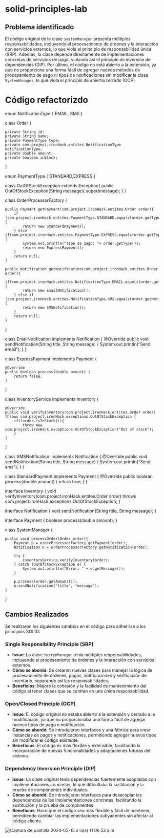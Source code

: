 # solid-principles-lab

## Problema identificado
El código original de la clase `SystemManager` presenta múltiples responsabilidades, incluyendo el procesamiento de órdenes y la interacción con servicios externos, lo que viola el principio de responsabilidad única (SRP). Además, la clase depende directamente de implementaciones concretas de servicios de pago, violando así el principio de inversión de dependencias (DIP). Por último, el código no está abierto a la extensión, ya que no proporciona una forma fácil de agregar nuevos métodos de procesamiento de pago ni tipos de notificaciones sin modificar la clase `SystemManager`, lo que viola el principio de abierto/cerrado (OCP)


# Código refactorizdo

enum NotificationType {
    EMAIL, SMS
}

class Order {

    private String id;
    private String name;
    private PaymentType type;
    private com.project.ironHack.entites.NotificationType notificationType;
    private double amount;
    private boolean inStock;

}

enum PaymentType {
    STANDARD,EXPRESS
}

class OutOfStockException extends Exception{
    public OutOfStockException(String message){
        super(message);
    }
}

class OrderProcessorFactory {

    public Payment getPayment(com.project.ironHack.entites.Order order){
        if (com.project.ironHack.entites.PaymentType.STANDARD.equals(order.getType())){
            return new StandardPayment();
        } else if(com.project.ironHack.entites.PaymentType.EXPRESS.equals(order.getType())){
            System.out.println("Tipo de pago: "+ order.getType());
            return new ExpressPayment();
        }
        return null;
    }

    public Notification getNotification(com.project.ironHack.entites.Order order){
        if(com.project.ironHack.entites.NotificationType.EMAIL.equals(order.getNotificationType())){
            return new EmailNotification();
        } else if (com.project.ironHack.entites.NotificationType.SMS.equals(order.getNotificationType())) {
            return new SMSNotification();
        }
        return null;
    }
}

class EmailNotification implements Notification {
    @Override
    public void sendNotification(String title, String message) {
        System.out.println("Send email");
    }
}

class ExpressPayment implements Payment {

    @Override
    public boolean process(double amount) {
        return false;
    }
}


class InventoryService implements Inventory {

    @Override
    public void verifyInventory(com.project.ironHack.entites.Order order) throws com.project.ironHack.exceptions.OutOfStockException {
        if(!order.isInStock()){
            throw new com.project.ironHack.exceptions.OutOfStockException("Out of stock");
        }
    }
}

class SMSNotification implements Notification {
    @Override
    public void sendNotification(String title, String message) {
        System.out.println("Send sms");
    }
}

class StandardPayment implements Payment {
    @Override
    public boolean process(double amount) {
        return true;
    }
}

interface Inventory {
    void verifyInventory(com.project.ironHack.entites.Order order) throws com.project.ironHack.exceptions.OutOfStockException;
}

interface Notification {
    void sendNotification(String title, String message);
}

interface Payment {
    boolean process(double amount);
}

class SystemManager {

    public void processOrder(Order order){
        Payment p = orderProcessorFactory.getPayment(order);
        Notification n = orderProcessorFactory.getNotification(order);

        try {
            inventoryService.verifyInventory(order);
        } catch (OutOfStockException e) {
            System.out.println("Error: " + e.getMessage());
        }

        p.process(order.getAmount());
        n.sendNotification("title", "message");
    }

}

## Cambios Realizados

Se realizaron los siguientes cambios en el código para adherirse a los principios SOLID:

### Single Responsibility Principle (SRP)

- **Issue**: La clase `SystemManager` tenía múltiples responsabilidades, incluyendo el procesamiento de órdenes y la interacción con servicios externos.
- **Cómo se abordó**: Se crearon nuevas clases para manejar la lógica de procesamiento de órdenes, pagos, notificaciones y verificación de inventario, separando así las responsabilidades.
- **Beneficios**: Mejoró la cohesión y la facilidad de mantenimiento del código al tener clases que se centran en una única responsabilidad.

### Open/Closed Principle (OCP)

- **Issue**: El código original no estaba abierto a la extensión y cerrado a la modificación, ya que no proporcionaba una forma fácil de agregar nuevos tipos de pago o notificación.
- **Cómo se abordó**: Se introdujeron interfaces y una fábrica para crear instancias de pagos y notificaciones, permitiendo agregar nuevos tipos sin modificar el código existente.
- **Beneficios**: El código es más flexible y extensible, facilitando la incorporación de nuevas funcionalidades y adaptaciones futuras del sistema.

### Dependency Inversion Principle (DIP)

- **Issue**: La clase original tenía dependencias fuertemente acopladas con implementaciones concretas, lo que dificultaba la sustitución y la prueba de componentes individuales.
- **Cómo se abordó**: Se introdujeron interfaces para desacoplar las dependencias de las implementaciones concretas, facilitando la sustitución y la prueba de componentes.
- **Beneficios**: Hace que el código sea más flexible y fácil de mantener, permitiendo cambiar las implementaciones subyacentes sin afectar al código cliente.

![Captura de pantalla 2024-05-15 a la(s) 11 06 53 p m](https://github.com/heribertoEspinosa/solid-principles-lab/assets/126496110/6f582bca-7ca4-4a7a-96b4-d4a8901574ed)



